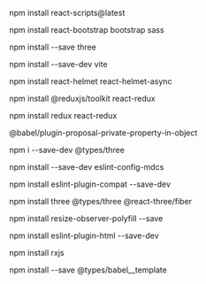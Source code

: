 npm install react-scripts@latest

npm install react-bootstrap bootstrap sass

npm install --save three

npm install --save-dev vite

npm install react-helmet react-helmet-async

npm install @reduxjs/toolkit react-redux

npm install redux react-redux

@babel/plugin-proposal-private-property-in-object

npm i --save-dev @types/three

npm install --save-dev eslint-config-mdcs

npm install eslint-plugin-compat --save-dev

npm install three @types/three @react-three/fiber

npm install resize-observer-polyfill --save

npm install eslint-plugin-html --save-dev

npm install rxjs

npm install --save @types/babel__template


